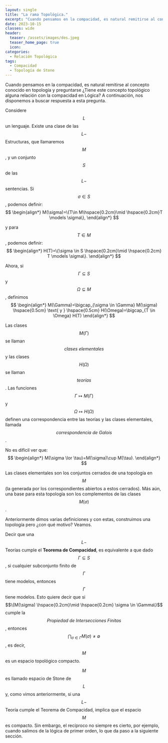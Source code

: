 ```yaml
---
layout: single
title: "La rama Topológica."
excerpt: "Cuando pensamos en la compacidad, es natural remitirse al concepto conocido en topología y preguntarse ¿Tiene este concepto topológico alguna relación con la compacidad en Lógica? A continuación, nos disponemos a buscar respuesta a esta pregunta."
date: 2023-10-15
classes: wide
header:
  teaser: /assets/images/des.jpeg
  teaser_home_page: true
  icon: 
categories:
  - Relación Topológica
tags:
  - Compacidad
  - Topología de Stone
---
```


Cuando pensamos en la compacidad, es natural remitirse al concepto conocido en topología y preguntarse ¿Tiene este concepto topológico alguna relación con la compacidad en Lógica? A continuación, nos disponemos a buscar respuesta a esta pregunta.

Considere $$L$$ un lenguaje. Existe una clase de las $$L-$$Estructuras, que llamaremos $$M$$, y un conjunto $$S$$ de las  $$L-$$sentencias. Si $$\sigma \in S$$, podemos definir:
$$
\begin{align*}
    M(\sigma)=\{T\in M\hspace{0.2cm}\mid \hspace{0.2cm}T \models \sigma\},
\end{align*}
$$

y para $$T \in M$$, podemos definir:
$$
\begin{align*}
    H(T)=\{\sigma \in S \hspace{0.2cm}\mid \hspace{0.2cm} T \models \sigma\}.
\end{align*}
$$

Ahora, si $$\Gamma \subseteq S$$ y $$\Omega \subseteq M$$, definimos
$$
\begin{align*}
    M(\Gamma)=\bigcap_{\sigma \in \Gamma} M(\sigma) \hspace{0.5cm} \text{ y } \hspace{0.5cm} H(\Omega)=\bigcap_{T \in \Omega} H(T)
\end{align*}
$$

Las clases $$M(\Gamma)$$ se llaman $$\textit{clases elementales}$$ y las clases $$H(\Omega)$$ se llaman $$\textit{teorías}$$. Las funciones $$\Gamma \longmapsto M(\Gamma)$$ y $$\Omega \longmapsto H(\Omega)$$ definen una correspondencia entre las teorías y las clases elementales, llamada $$\textit{correspondencia de Galois}$$.

No es difícil ver que:
$$
\begin{align*}
    M(\sigma \lor \tau)=M(\sigma)\cup M(\tau).
\end{align*}
$$

Las clases elementales son los conjuntos cerrados de una topología en $$M$$ (la generada por los correspondientes abiertos a estos cerrados). Más aún, una base para esta topología son los complementos de las clases $$M(\sigma)$$.

Anteriormente dimos varias definiciones y con estas, construimos una topología pero ¿con qué motivo? Veamos.

Decir que una $$L-$$Teorías cumple el **Teorema de Compacidad**, es equivalente a que dado $$\Gamma \subseteq S$$, si cualquier subconjunto finito de $$\Gamma$$ tiene modelos, entonces $$\Gamma$$ tiene modelos. Esto quiere decir que si $$\{M(\sigma) \hspace{0.2cm}\mid \hspace{0.2cm} \sigma \in \Gamma\}$$ cumple la $$\textit{Propiedad de Intersecciones Finitas}$$, entonces $$\displaystyle \bigcap_{\sigma \in \Gamma} M(\sigma) \neq \emptyset$$, es decir, $$M$$ es un espacio topológico compacto.

$$M$$ es llamado espacio de Stone de $$L$$ y, como vimos anteriormente, si una $$L-$$Teoría cumple el Teorema de Compacidad, implica que el espacio $$M$$ es compacto. Sin embargo, el recíproco no siempre es cierto, por ejemplo, cuando salimos de la lógica de primer orden, lo que da paso a la siguiente sección.
